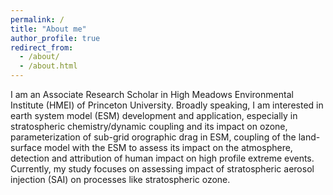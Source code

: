 ```yaml
---
permalink: /
title: "About me"
author_profile: true
redirect_from: 
  - /about/
  - /about.html
---
```


I am an Associate Research Scholar in High Meadows Environmental Institute (HMEI) of Princeton University. Broadly speaking, I am interested in earth system model (ESM) development and application, especially in stratospheric chemistry/dynamic coupling and its impact on ozone, parameterization of sub-grid orographic drag in ESM, coupling of the land-surface model with the ESM to assess its impact on the atmosphere, detection and attribution of human impact on high profile extreme events. Currently, my study focuses on assessing impact of stratospheric aerosol injection (SAI) on processes like stratospheric ozone.

